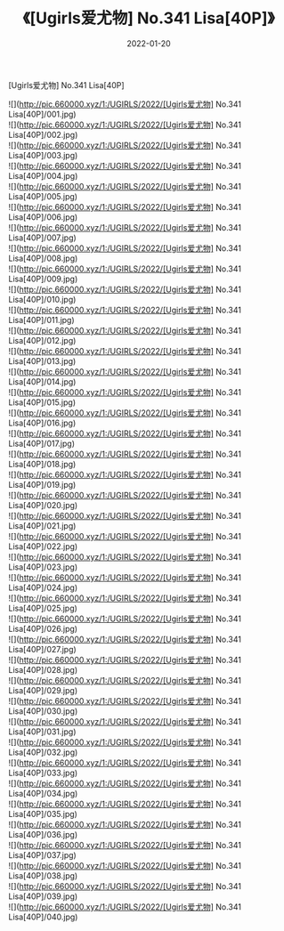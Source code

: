 ﻿---
layout: post
title:  《[Ugirls爱尤物] No.341 Lisa[40P]》
date:   2022-01-20
img: http://pic.660000.xyz/1:/UGIRLS/2022/[Ugirls爱尤物] No.341 Lisa[40P]/000.jpg
categories: [美女, 清纯, 唯美]
---

[Ugirls爱尤物] No.341 Lisa[40P]

  ![](http://pic.660000.xyz/1:/UGIRLS/2022/[Ugirls爱尤物] No.341 Lisa[40P]/001.jpg) <br> ![](http://pic.660000.xyz/1:/UGIRLS/2022/[Ugirls爱尤物] No.341 Lisa[40P]/002.jpg) <br> ![](http://pic.660000.xyz/1:/UGIRLS/2022/[Ugirls爱尤物] No.341 Lisa[40P]/003.jpg) <br> ![](http://pic.660000.xyz/1:/UGIRLS/2022/[Ugirls爱尤物] No.341 Lisa[40P]/004.jpg) <br> ![](http://pic.660000.xyz/1:/UGIRLS/2022/[Ugirls爱尤物] No.341 Lisa[40P]/005.jpg) <br> ![](http://pic.660000.xyz/1:/UGIRLS/2022/[Ugirls爱尤物] No.341 Lisa[40P]/006.jpg) <br> ![](http://pic.660000.xyz/1:/UGIRLS/2022/[Ugirls爱尤物] No.341 Lisa[40P]/007.jpg) <br> ![](http://pic.660000.xyz/1:/UGIRLS/2022/[Ugirls爱尤物] No.341 Lisa[40P]/008.jpg) <br> ![](http://pic.660000.xyz/1:/UGIRLS/2022/[Ugirls爱尤物] No.341 Lisa[40P]/009.jpg) <br> ![](http://pic.660000.xyz/1:/UGIRLS/2022/[Ugirls爱尤物] No.341 Lisa[40P]/010.jpg) <br> ![](http://pic.660000.xyz/1:/UGIRLS/2022/[Ugirls爱尤物] No.341 Lisa[40P]/011.jpg) <br> ![](http://pic.660000.xyz/1:/UGIRLS/2022/[Ugirls爱尤物] No.341 Lisa[40P]/012.jpg) <br> ![](http://pic.660000.xyz/1:/UGIRLS/2022/[Ugirls爱尤物] No.341 Lisa[40P]/013.jpg) <br> ![](http://pic.660000.xyz/1:/UGIRLS/2022/[Ugirls爱尤物] No.341 Lisa[40P]/014.jpg) <br> ![](http://pic.660000.xyz/1:/UGIRLS/2022/[Ugirls爱尤物] No.341 Lisa[40P]/015.jpg) <br> ![](http://pic.660000.xyz/1:/UGIRLS/2022/[Ugirls爱尤物] No.341 Lisa[40P]/016.jpg) <br> ![](http://pic.660000.xyz/1:/UGIRLS/2022/[Ugirls爱尤物] No.341 Lisa[40P]/017.jpg) <br> ![](http://pic.660000.xyz/1:/UGIRLS/2022/[Ugirls爱尤物] No.341 Lisa[40P]/018.jpg) <br> ![](http://pic.660000.xyz/1:/UGIRLS/2022/[Ugirls爱尤物] No.341 Lisa[40P]/019.jpg) <br> ![](http://pic.660000.xyz/1:/UGIRLS/2022/[Ugirls爱尤物] No.341 Lisa[40P]/020.jpg) <br> ![](http://pic.660000.xyz/1:/UGIRLS/2022/[Ugirls爱尤物] No.341 Lisa[40P]/021.jpg) <br> ![](http://pic.660000.xyz/1:/UGIRLS/2022/[Ugirls爱尤物] No.341 Lisa[40P]/022.jpg) <br> ![](http://pic.660000.xyz/1:/UGIRLS/2022/[Ugirls爱尤物] No.341 Lisa[40P]/023.jpg) <br> ![](http://pic.660000.xyz/1:/UGIRLS/2022/[Ugirls爱尤物] No.341 Lisa[40P]/024.jpg) <br> ![](http://pic.660000.xyz/1:/UGIRLS/2022/[Ugirls爱尤物] No.341 Lisa[40P]/025.jpg) <br> ![](http://pic.660000.xyz/1:/UGIRLS/2022/[Ugirls爱尤物] No.341 Lisa[40P]/026.jpg) <br> ![](http://pic.660000.xyz/1:/UGIRLS/2022/[Ugirls爱尤物] No.341 Lisa[40P]/027.jpg) <br> ![](http://pic.660000.xyz/1:/UGIRLS/2022/[Ugirls爱尤物] No.341 Lisa[40P]/028.jpg) <br> ![](http://pic.660000.xyz/1:/UGIRLS/2022/[Ugirls爱尤物] No.341 Lisa[40P]/029.jpg) <br> ![](http://pic.660000.xyz/1:/UGIRLS/2022/[Ugirls爱尤物] No.341 Lisa[40P]/030.jpg) <br> ![](http://pic.660000.xyz/1:/UGIRLS/2022/[Ugirls爱尤物] No.341 Lisa[40P]/031.jpg) <br> ![](http://pic.660000.xyz/1:/UGIRLS/2022/[Ugirls爱尤物] No.341 Lisa[40P]/032.jpg) <br> ![](http://pic.660000.xyz/1:/UGIRLS/2022/[Ugirls爱尤物] No.341 Lisa[40P]/033.jpg) <br> ![](http://pic.660000.xyz/1:/UGIRLS/2022/[Ugirls爱尤物] No.341 Lisa[40P]/034.jpg) <br> ![](http://pic.660000.xyz/1:/UGIRLS/2022/[Ugirls爱尤物] No.341 Lisa[40P]/035.jpg) <br> ![](http://pic.660000.xyz/1:/UGIRLS/2022/[Ugirls爱尤物] No.341 Lisa[40P]/036.jpg) <br> ![](http://pic.660000.xyz/1:/UGIRLS/2022/[Ugirls爱尤物] No.341 Lisa[40P]/037.jpg) <br> ![](http://pic.660000.xyz/1:/UGIRLS/2022/[Ugirls爱尤物] No.341 Lisa[40P]/038.jpg) <br> ![](http://pic.660000.xyz/1:/UGIRLS/2022/[Ugirls爱尤物] No.341 Lisa[40P]/039.jpg) <br> ![](http://pic.660000.xyz/1:/UGIRLS/2022/[Ugirls爱尤物] No.341 Lisa[40P]/040.jpg) <br>